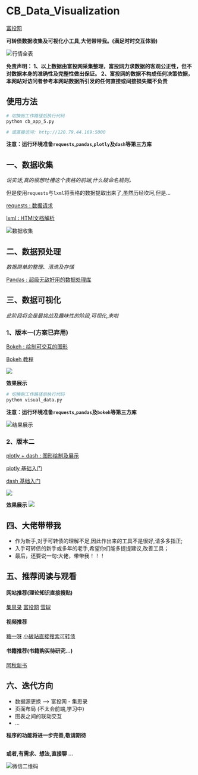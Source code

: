 # CB_Data_Visualization

[富投网](https://i.loli.net/2019/11/30/WruF6enGmL9oH5t.png)

**可转债数据收集及可视化小工具,大佬带带我。(满足时时交互体验)**

![行情全表](https://i.loli.net/2019/10/05/Gw2O61mvfnlpryW.png)

**免责声明： 1、以上数据由富投网采集整理，富投网力求数据的客观公正性，但不对数据本身的准确性及完整性做出保证。 2、富投网的数据不构成任何决策依据，本网站对访问者参考本网站数据所引发的任何直接或间接损失概不负责**

## 使用方法

```python
# 切换到工作路径后执行代码
python cb_app_5.py

# 或直接访问: http://120.79.44.169:5000
```
**注意：运行环境准备`requests`,`pandas`,`plotly`及`dash`等第三方库**




## 一、数据收集

*说实话,真的很想吐槽这个表格的前端,什么破命名规则。*

但是使用`requests`与`lxml`将表格的数据提取出来了,虽然历经坎坷,但是...

[requests : 数据请求 ](https://github.com/psf/requests)  

[lxml : HTMl文档解析 ](https://github.com/lxml/lxml)

![数据收集](https://i.loli.net/2019/11/30/RtIUnaAYJT1PvWu.png)


## 二、数据预处理

*数据简单的整理、清洗及存储*

[Pandas : 超级无敌好用的数据处理库 ](https://pandas.pydata.org/pandas-docs/stable/genindex.html)


## 三、数据可视化

*此阶段将会是最挑战及趣味性的阶段,可视化,来啦*

### 1、版本一(方案已弃用)

[Bokeh : 绘制可交互的图形 ](https://bokeh.pydata.org/en/latest/)

[Bokeh 教程](https://nbviewer.jupyter.org/github/gafeng/bokeh-notebooks/tree/master/tutorial/)

![](https://nbviewer.jupyter.org/github/bokeh/bokeh-notebooks/blob/master/images/bokeh-header.png)

**效果展示**

```python
# 切换到工作路径后执行代码
python visual_data.py
```
**注意：运行环境准备`requests`,`pandas`及`bokeh`等第三方库**

![结果展示](https://i.loli.net/2019/11/30/RXsPxSdhCirk3D8.png)


### 2、版本二

[plotly + dash : 图形绘制及展示](https://plotly.com/)

[plotly 基础入门](https://plotly.com/python/)

[dash 基础入门](https://dash.plotly.com/)

![](https://imgkr.cn-bj.ufileos.com/2d250562-9103-4702-ab7c-ecd504a412b0.jpeg)

**效果展示**
![](https://imgkr.cn-bj.ufileos.com/7cfe751a-4de2-471d-b639-e192e6fb58b5.png)


## 四、大佬带带我

* 作为新手,对于可转债的理解不足,因此作出来的工具不是很好,请多多指正;
* 入手可转债的新手或多年的老手,希望你们能多提提建议,改善工具；
* 最后，还要说一句:大佬，带带我！！！


## 五、推荐阅读与观看

#### 网站推荐(理论知识直接搜贴)

[集思录](https://www.jisilu.cn/data/cbnew/#cb)
[富投网](http://www.richvest.com/)
[雪球](https://xueqiu.com/u/6076237902)

#### 视频推荐

[糖一呀](https://space.bilibili.com/260360?spm_id_from=333.788.b_765f7570696e666f.2)
[小破站直接搜索可转债](https://www.bilibili.com/)

#### 书籍推荐(书籍购买待研究...)
[阿秋新书]()

## 六、迭代方向

* 数据源更换 --> 富投网 - 集思录
* 页面布局 (不太会前端,学习中)
* 图表之间的联动交互
* ...

**程序的功能将进一步完善,敬请期待**

## 


**或者,有需求、想法,直接聊 ...**

![微信二维码](https://i.loli.net/2019/12/05/uz7IXFQraJlGkZR.jpg)

